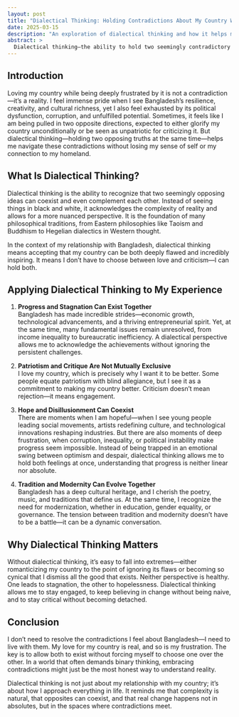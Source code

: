 ```yaml
---
layout: post
title: "Dialectical Thinking: Holding Contradictions About My Country Without Falling Apart"
date: 2025-03-15
description: "An exploration of dialectical thinking and how it helps me navigate the contradictions of loving my country while grappling with its flaws."
abstract: >
  Dialectical thinking—the ability to hold two seemingly contradictory truths at once—is crucial for making sense of my relationship with Bangladesh. It allows me to embrace both hope and frustration, progress and stagnation, pride and disappointment, without collapsing into cynicism or blind nationalism. This post explores how dialectical thinking helps me process my feelings about my country and why it is a necessary mindset in an ever-complex world.
---
```


## Introduction

Loving my country while being deeply frustrated by it is not a contradiction—it’s a reality. I feel immense pride when I see Bangladesh’s resilience, creativity, and cultural richness, yet I also feel exhausted by its political dysfunction, corruption, and unfulfilled potential. Sometimes, it feels like I am being pulled in two opposite directions, expected to either glorify my country unconditionally or be seen as unpatriotic for criticizing it. But dialectical thinking—holding two opposing truths at the same time—helps me navigate these contradictions without losing my sense of self or my connection to my homeland.

## What Is Dialectical Thinking?

Dialectical thinking is the ability to recognize that two seemingly opposing ideas can coexist and even complement each other. Instead of seeing things in black and white, it acknowledges the complexity of reality and allows for a more nuanced perspective. It is the foundation of many philosophical traditions, from Eastern philosophies like Taoism and Buddhism to Hegelian dialectics in Western thought.

In the context of my relationship with Bangladesh, dialectical thinking means accepting that my country can be both deeply flawed and incredibly inspiring. It means I don’t have to choose between love and criticism—I can hold both.

## Applying Dialectical Thinking to My Experience

1. **Progress and Stagnation Can Exist Together**  
   Bangladesh has made incredible strides—economic growth, technological advancements, and a thriving entrepreneurial spirit. Yet, at the same time, many fundamental issues remain unresolved, from income inequality to bureaucratic inefficiency. A dialectical perspective allows me to acknowledge the achievements without ignoring the persistent challenges.

2. **Patriotism and Critique Are Not Mutually Exclusive**  
   I love my country, which is precisely why I want it to be better. Some people equate patriotism with blind allegiance, but I see it as a commitment to making my country better. Criticism doesn’t mean rejection—it means engagement.

3. **Hope and Disillusionment Can Coexist**  
   There are moments when I am hopeful—when I see young people leading social movements, artists redefining culture, and technological innovations reshaping industries. But there are also moments of deep frustration, when corruption, inequality, or political instability make progress seem impossible. Instead of being trapped in an emotional swing between optimism and despair, dialectical thinking allows me to hold both feelings at once, understanding that progress is neither linear nor absolute.

4. **Tradition and Modernity Can Evolve Together**  
   Bangladesh has a deep cultural heritage, and I cherish the poetry, music, and traditions that define us. At the same time, I recognize the need for modernization, whether in education, gender equality, or governance. The tension between tradition and modernity doesn’t have to be a battle—it can be a dynamic conversation.

## Why Dialectical Thinking Matters

Without dialectical thinking, it’s easy to fall into extremes—either romanticizing my country to the point of ignoring its flaws or becoming so cynical that I dismiss all the good that exists. Neither perspective is healthy. One leads to stagnation, the other to hopelessness. Dialectical thinking allows me to stay engaged, to keep believing in change without being naive, and to stay critical without becoming detached.

## Conclusion

I don’t need to resolve the contradictions I feel about Bangladesh—I need to live with them. My love for my country is real, and so is my frustration. The key is to allow both to exist without forcing myself to choose one over the other. In a world that often demands binary thinking, embracing contradictions might just be the most honest way to understand reality.

Dialectical thinking is not just about my relationship with my country; it’s about how I approach everything in life. It reminds me that complexity is natural, that opposites can coexist, and that real change happens not in absolutes, but in the spaces where contradictions meet.

